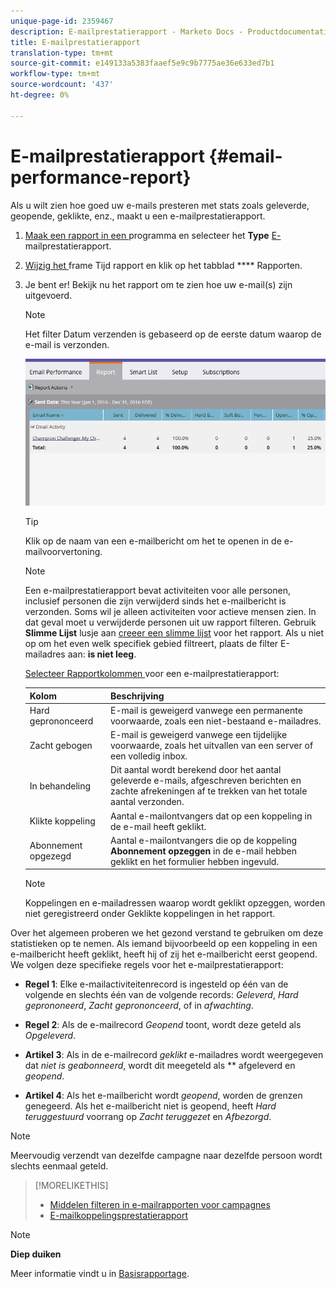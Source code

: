 ```yaml
---
unique-page-id: 2359467
description: E-mailprestatierapport - Marketo Docs - Productdocumentatie
title: E-mailprestatierapport
translation-type: tm+mt
source-git-commit: e149133a5383faaef5e9c9b7775ae36e633ed7b1
workflow-type: tm+mt
source-wordcount: '437'
ht-degree: 0%

---
```



# E-mailprestatierapport {#email-performance-report}

Als u wilt zien hoe goed uw e-mails presteren met stats zoals geleverde, geopende, geklikte, enz., maakt u een e-mailprestatierapport.

1. [Maak een rapport in een ](../../../../product-docs/reporting/basic-reporting/creating-reports/create-a-report-in-a-program.md) programma en selecteer het  **Type** [ E-](../../../../product-docs/reporting/basic-reporting/report-types/report-type-overview.md)mailprestatierapport.
1. [Wijzig het ](../../../../product-docs/reporting/basic-reporting/editing-reports/change-a-report-time-frame.md) frame Tijd rapport en klik op het tabblad  **** Rapporten.
1. Je bent er! Bekijk nu het rapport om te zien hoe uw e-mail(s) zijn uitgevoerd.

   >[!NOTE]
   >
   >Het filter Datum verzenden is gebaseerd op de eerste datum waarop de e-mail is verzonden.

   ![](assets/email-performance-report.png)

   >[!TIP]
   >
   >Klik op de naam van een e-mailbericht om het te openen in de e-mailvoorvertoning.

   >[!NOTE]
   >
   >
   >Een e-mailprestatierapport bevat activiteiten voor alle personen, inclusief personen die zijn verwijderd sinds het e-mailbericht is verzonden. Soms wil je alleen activiteiten voor actieve mensen zien. In dat geval moet u verwijderde personen uit uw rapport filteren. Gebruik **Slimme Lijst** lusje aan [creeer een slimme lijst](../../../../product-docs/core-marketo-concepts/smart-lists-and-static-lists/creating-a-smart-list/create-a-smart-list.md) voor het rapport. Als u niet op om het even welk specifiek gebied filtreert, plaats de filter E-mailadres aan: **is niet leeg**.

   [Selecteer Rapportkolommen ](../../../../product-docs/reporting/basic-reporting/editing-reports/select-report-columns.md) voor een e-mailprestatierapport:

   | Kolom | Beschrijving |
   |---|---|
   | Hard geprononceerd | E-mail is geweigerd vanwege een permanente voorwaarde, zoals een niet-bestaand e-mailadres. |
   | Zacht gebogen | E-mail is geweigerd vanwege een tijdelijke voorwaarde, zoals het uitvallen van een server of een volledig inbox. |
   | In behandeling | Dit aantal wordt berekend door het aantal geleverde e-mails, afgeschreven berichten en zachte afrekeningen af te trekken van het totale aantal verzonden. |
   | Klikte koppeling | Aantal e-mailontvangers dat op een koppeling in de e-mail heeft geklikt. |
   | Abonnement opgezegd | Aantal e-mailontvangers die op de koppeling **Abonnement opzeggen** in de e-mail hebben geklikt en het formulier hebben ingevuld. |

   >[!NOTE]
   >
   >Koppelingen en e-mailadressen waarop wordt geklikt opzeggen, worden niet geregistreerd onder Geklikte koppelingen in het rapport.

Over het algemeen proberen we het gezond verstand te gebruiken om deze statistieken op te nemen. Als iemand bijvoorbeeld op een koppeling in een e-mailbericht heeft geklikt, heeft hij of zij het e-mailbericht eerst geopend. We volgen deze specifieke regels voor het e-mailprestatierapport:

* **Regel 1**: Elke e-mailactiviteitenrecord is ingesteld op één van de volgende en slechts één van de volgende records:  *Geleverd*,  *Hard geprononeerd*,  *Zacht geprononceerd*, of in  *afwachting*.

* **Regel 2**: Als de e-mailrecord  *Geopend* toont, wordt deze geteld als  *Opgeleverd*.

* **Artikel 3**: Als in de e-mailrecord  *geklikt* e-mailadres wordt weergegeven dat  *niet is geabonneerd*, wordt dit meegeteld als  ** afgeleverd en  *geopend*.

* **Artikel 4**: Als het e-mailbericht wordt  *geopend*, worden de grenzen genegeerd. Als het e-mailbericht niet is geopend, heeft *Hard teruggestuurd* voorrang op *Zacht teruggezet* en *Afbezorgd*.

>[!NOTE]
>
>Meervoudig verzendt van dezelfde campagne naar dezelfde persoon wordt slechts eenmaal geteld.

>[!MORELIKETHIS]
>
>* [Middelen filteren in e-mailrapporten voor campagnes](../../../../product-docs/reporting/basic-reporting/report-activity/filter-assets-in-a-campaign-email-reports.md)
>* [E-mailkoppelingsprestatierapport](email-link-performance-report.md)

>



>[!NOTE]
>
>**Diep duiken**
>
>Meer informatie vindt u in [Basisrapportage](http://docs.marketo.com/display/docs/basic+reporting).

